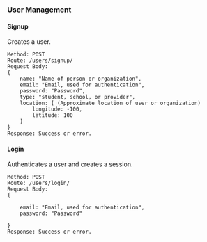 ### User Management

#### Signup
Creates a user.
```
Method: POST
Route: /users/signup/
Request Body: 
{
    name: "Name of person or organization",
    email: "Email, used for authentication",
    password: "Password",
    type: "student, school, or provider",
    location: [ (Approximate location of user or organization)
        longitude: -100,
        latitude: 100
    ]
}
Response: Success or error.
```

#### Login
Authenticates a user and creates a session.
```
Method: POST
Route: /users/login/
Request Body: 
{
    
    email: "Email, used for authentication",
    password: "Password"

}
Response: Success or error.
```